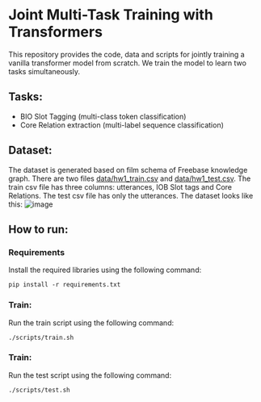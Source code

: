 # Joint Multi-Task Training with Transformers

This repository provides the code, data and scripts for jointly training a vanilla transformer model from scratch. We train the model to learn two tasks simultaneously.

## Tasks:
- BIO Slot Tagging (multi-class token classification)
- Core Relation extraction (multi-label sequence classification)

## Dataset:
The dataset is generated based on film schema of Freebase knowledge graph. There are two files [data/hw1_train.csv](https://github.com/samyak24jain/jointly-trained-transformer/blob/main/data/hw1_train.csv) and [data/hw1_test.csv](https://github.com/samyak24jain/jointly-trained-transformer/blob/main/data/hw1_test.csv). The train csv file has three columns: utterances, IOB Slot tags and	Core Relations. The test csv file has only the utterances. The dataset looks like this:
![image](https://github.com/samyak24jain/jointly-trained-transformer/assets/10193535/af4af764-c2c5-4673-bec1-80530a547d14)

## How to run:

### Requirements
Install the required libraries using the following command:

```
pip install -r requirements.txt
```

### Train:
Run the train script using the following command:

```
./scripts/train.sh
```

### Train:
Run the test script using the following command:

```
./scripts/test.sh
```



